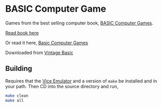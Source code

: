 # BASIC Computer Game

Games from the best selling computer book, [BASIC Computer Games](https://en.wikipedia.org/wiki/BASIC_Computer_Games).

[Read book here](https://annarchive.com/files/Basic_Computer_Games_Microcomputer_Edition.pdf)

Or read it here, [Basic Computer Games](https://www.atariarchives.org/basicgames/showpage.php?page=177)

Downloaded from [Vintage Basic](http://www.vintage-basic.net/games.html)

## Building

Requires that the [Vice Emulator](https://vice-emu.sourceforge.io/) and a version
of `make` be installed and in your path. Then CD into the source directory and
run,

```sh
make clean
make all
```
